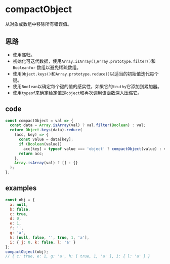 # compactObject

从对象或数组中移除所有错误值。

## 思路
- 使用递归。
- 初始化可迭代数据，使用`Array.isArray()`,`Array.prototype.filter()`和`Booleanfor` 数组以避免稀疏数组。
- 使用`Object.keys()`和`Array.prototype.reduce()`以适当的初始值迭代每个键。
- 使用`Boolean`以确定每个键的值的感实性，如果它的`truthy`它添加到累加器。
- 使用`typeof`来确定给定值是`object`和再次调用该函数深入压缩它。

## code
```js
const compactObject = val => {
  const data = Array.isArray(val) ? val.filter(Boolean) : val;
  return Object.keys(data).reduce(
    (acc, key) => {
      const value = data[key];
      if (Boolean(value))
        acc[key] = typeof value === 'object' ? compactObject(value) : value;
      return acc;
    },
    Array.isArray(val) ? [] : {}
  );
};
```

## examples
```js
const obj = {
  a: null,
  b: false,
  c: true,
  d: 0,
  e: 1,
  f: '',
  g: 'a',
  h: [null, false, '', true, 1, 'a'],
  i: { j: 0, k: false, l: 'a' }
};
compactObject(obj);
// { c: true, e: 1, g: 'a', h: [ true, 1, 'a' ], i: { l: 'a' } }
```
